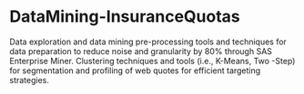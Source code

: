 # DataMining-InsuranceQuotas
Data exploration and data mining pre-processing tools and techniques for data preparation to reduce noise and granularity by 80% through SAS Enterprise Miner. Clustering techniques and tools (i.e., K-Means, Two -Step) for segmentation and profiling of web quotes for efficient targeting strategies.
